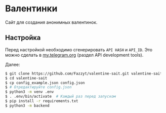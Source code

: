 # Валентинки
Сайт для создания анонимных валентинок.

## Настройка
Перед настройкой необходимо сгенерировать `API HASH` и `API_ID`.
Это можно сделать в [my.telegram.org](https://my.telegram.org/) (раздел API development tools).

Далее:
```sh
$ git clone https://github.com/Fazzyt/valentine-sait.git valentine-sait
$ cd valentine-sait
$ cp config_example.json config.json
$ # Отредактируйте config.json
$ python3 -m venv .env
$ . .env/bin/activate  # Каждый раз перед запуском
$ pip install -r requirements.txt
$ python3 -m backend
```
